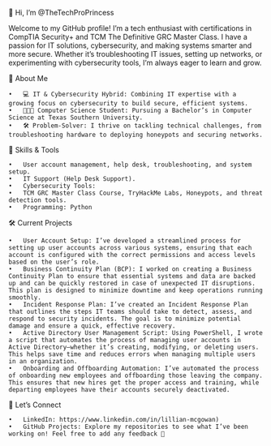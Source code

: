 👋 Hi, I’m @TheTechProPrincess

Welcome to my GitHub profile! I’m a tech enthusiast with certifications in CompTIA Security+ and TCM The Definitive GRC Master Class. I have a passion for IT solutions, cybersecurity, and making systems 
smarter and more secure. Whether it’s troubleshooting IT issues, setting up networks, or experimenting with cybersecurity tools, 
I’m always eager to learn and grow.

🌟 About Me

	•	💻 IT & Cybersecurity Hybrid: Combining IT expertise with a growing focus on cybersecurity to build secure, efficient systems.
	•	🧑🏾‍🎓 Computer Science Student: Pursuing a Bachelor’s in Computer Science at Texas Southern University.
	•	🛠️ Problem-Solver: I thrive on tackling technical challenges, from troubleshooting hardware to deploying honeypots and securing networks.
 

🔧 Skills & Tools

	•	User account management, help desk, troubleshooting, and system setup.
	•	IT Support (Help Desk Support).
	•	Cybersecurity Tools:
	•	TCM GRC Master Class Course, TryHackMe Labs, Honeypots, and threat detection tools.
	•	Programming: Python

🛠️ Current Projects

	•	User Account Setup: I’ve developed a streamlined process for setting up user accounts across various systems, ensuring that each account is configured with the correct permissions and access levels based on the user’s role.
	•	Business Continuity Plan (BCP): I worked on creating a Business Continuity Plan to ensure that essential systems and data are backed up and can be quickly restored in case of unexpected IT disruptions. This plan is designed to minimize downtime and keep operations running smoothly.
	•	Incident Response Plan: I’ve created an Incident Response Plan that outlines the steps IT teams should take to detect, assess, and respond to security incidents. The goal is to minimize potential damage and ensure a quick, effective recovery.
	•	Active Directory User Management Script: Using PowerShell, I wrote a script that automates the process of managing user accounts in Active Directory—whether it’s creating, modifying, or deleting users. This helps save time and reduces errors when managing multiple users in an organization.
	•	Onboarding and Offboarding Automation: I’ve automated the process of onboarding new employees and offboarding those leaving the company. This ensures that new hires get the proper access and training, while departing employees have their accounts securely deactivated.

🤝 Let’s Connect

	•	LinkedIn: https://www.linkedin.com/in/lillian-mcgowan)
	•	GitHub Projects: Explore my repositories to see what I’ve been working on! Feel free to add any feedback 🤗

<!---
TheTechProPrincess/TheTechProPrincess is a ✨ special ✨ repository because its `README.md` (this file) appears on your GitHub profile.
You can click the Preview link to take a look at your changes.
--->
